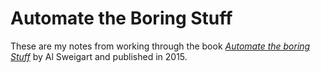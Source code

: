 # Automate the Boring Stuff

These are my notes from working through the book
[*Automate the boring Stuff*](https://automatetheboringstuff.com/)
by Al Sweigart and published in 2015.